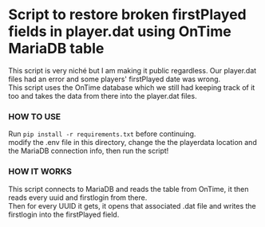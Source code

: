 # Script to restore broken firstPlayed fields in player.dat using OnTime MariaDB table

This script is very niché but I am making it public regardless. Our player.dat files had an error and some players' firstPlayed date was wrong.  
This script uses the OnTime database which we still had keeping track of it too and takes the data from there into the player.dat files.  

### HOW TO USE

Run `pip install -r requirements.txt` before continuing.  
modify the .env file in this directory, change the the playerdata location and the MariaDB connection info, then run the script!  

### HOW IT WORKS

This script connects to MariaDB and reads the table from OnTime, it then reads every uuid and firstlogin from there.  
Then for every UUID it gets, it opens that associated .dat file and writes the firstlogin into the firstPlayed field.  